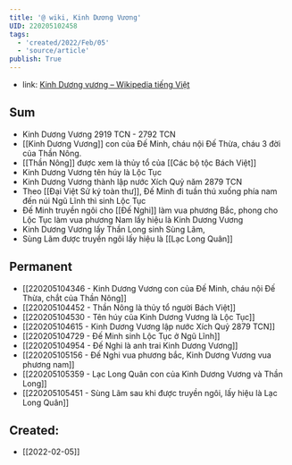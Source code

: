 ```yaml
---
title: '@ wiki, Kinh Dương Vương'
UID: 220205102458
tags:
  - 'created/2022/Feb/05'
  - 'source/article'
publish: True
---
```

- link: [Kinh Dương vương – Wikipedia tiếng Việt](https://vi.wikipedia.org/wiki/Kinh_D%C6%B0%C6%A1ng_v%C6%B0%C6%A1ng)

## Sum
- Kinh Dương Vương 2919 TCN - 2792 TCN
- [[Kinh Dương Vương]] con của Đế Minh, cháu nội Đế Thừa, cháu 3 đời của Thần Nông.
- [[Thần Nông]] được xem là thủy tổ của [[Các bộ tộc Bách Việt]]
- Kinh Dương Vương tên húy là Lộc Tục
- Kinh Dương Vương thành lập nước Xích Quỷ năm 2879 TCN
- Theo [[Đại Việt Sử ký toàn thư]], Đế Minh đi tuần thú xuống phía nam đến núi Ngũ Lĩnh thì sinh Lộc Tục
- Đế Minh truyền ngôi cho [[Đế Nghi]] làm vua phương Bắc, phong cho Lộc Tục làm vua phương Nam lấy hiệu là Kinh Dương Vương
- Kinh Dương Vương lấy Thần Long sinh Sùng Lãm, 
- Sùng Lãm được truyền ngôi lấy hiệu là [[Lạc Long Quân]]

## Permanent
- [[220205104346 - Kinh Dương Vương con của Đế Minh, cháu nội Đế Thừa, chắt của Thần Nông]]
- [[220205104452 - Thần Nông là thủy tổ người Bách Việt]]
- [[220205104530 - Tên húy của Kinh Dương Vương là Lộc Tục]]
- [[220205104615 - Kinh Dương Vương lập nước Xích Quỷ 2879 TCN]]
- [[220205104729 - Đế Minh sinh Lộc Tục ở Ngũ Lĩnh]]
- [[220205104954 - Đế Nghi là anh trai Kinh Dương Vương]]
- [[220205105156 - Đế Nghi vua phương bắc, Kinh Dương Vương vua phương nam]]
- [[220205105359 - Lạc Long Quân con của Kinh Dương Vương và Thần Long]]
- [[220205105451 - Sùng Lãm sau khi được truyền ngôi, lấy hiệu là Lạc Long Quân]]

## Created:
- [[2022-02-05]]
